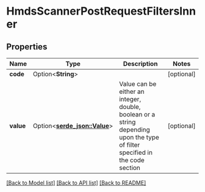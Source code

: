 # HmdsScannerPostRequestFiltersInner

## Properties

Name | Type | Description | Notes
------------ | ------------- | ------------- | -------------
**code** | Option<**String**> |  | [optional]
**value** | Option<[**serde_json::Value**](.md)> | Value can be either an integer, double, boolean or a string depending upon the type of filter specified in the code section | [optional]

[[Back to Model list]](../README.md#documentation-for-models) [[Back to API list]](../README.md#documentation-for-api-endpoints) [[Back to README]](../README.md)


